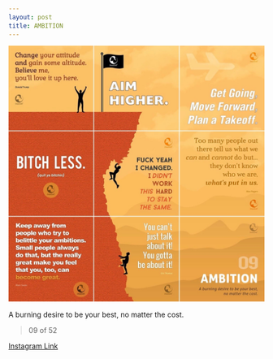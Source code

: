 ```yaml
---
layout: post
title: AMBITION
---
```


![09 AMBITION](/images/dc09.jpg)

A burning desire to be your best, no matter the cost.

> 09 of 52

[Instagram Link](https://www.instagram.com/p/kzt_a7xMmK/)

